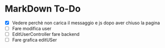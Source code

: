 # MarkDown To-Do

- [x] Vedere perchè non carica il messaggio e js dopo aver chiuso la pagina
- [ ] Fare modifica user
- [ ] EditUserController fare backend
- [ ] Fare grafica editUSer